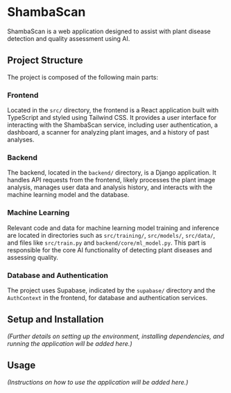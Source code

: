 # ShambaScan

ShambaScan is a web application designed to assist with plant disease detection and quality assessment using AI.

## Project Structure

The project is composed of the following main parts:

### Frontend

Located in the `src/` directory, the frontend is a React application built with TypeScript and styled using Tailwind CSS. It provides a user interface for interacting with the ShambaScan service, including user authentication, a dashboard, a scanner for analyzing plant images, and a history of past analyses.

### Backend

The backend, located in the `backend/` directory, is a Django application. It handles API requests from the frontend, likely processes the plant image analysis, manages user data and analysis history, and interacts with the machine learning model and the database.

### Machine Learning

Relevant code and data for machine learning model training and inference are located in directories such as `src/training/`, `src/models/`, `src/data/`, and files like `src/train.py` and `backend/core/ml_model.py`. This part is responsible for the core AI functionality of detecting plant diseases and assessing quality.

### Database and Authentication

The project uses Supabase, indicated by the `supabase/` directory and the `AuthContext` in the frontend, for database and authentication services.

## Setup and Installation

*(Further details on setting up the environment, installing dependencies, and running the application will be added here.)*

## Usage

*(Instructions on how to use the application will be added here.)* 